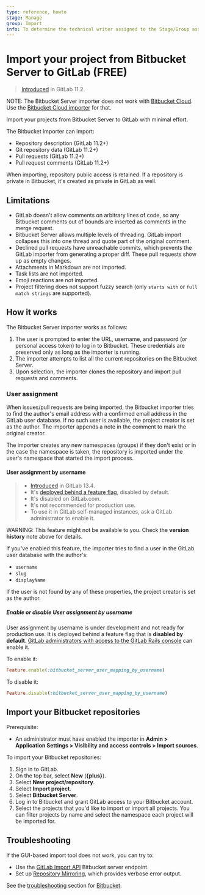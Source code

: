 ```yaml
---
type: reference, howto
stage: Manage
group: Import
info: To determine the technical writer assigned to the Stage/Group associated with this page, see https://about.gitlab.com/handbook/engineering/ux/technical-writing/#assignments
---
```


# Import your project from Bitbucket Server to GitLab **(FREE)**

> [Introduced](https://gitlab.com/gitlab-org/gitlab-foss/-/merge_requests/20164) in GitLab 11.2.

NOTE:
The Bitbucket Server importer does not work with [Bitbucket Cloud](https://bitbucket.org).
Use the [Bitbucket Cloud importer](bitbucket.md) for that.

Import your projects from Bitbucket Server to GitLab with minimal effort.

The Bitbucket importer can import:

- Repository description (GitLab 11.2+)
- Git repository data (GitLab 11.2+)
- Pull requests (GitLab 11.2+)
- Pull request comments (GitLab 11.2+)

When importing, repository public access is retained. If a repository is private in Bitbucket, it's
created as private in GitLab as well.

## Limitations

- GitLab doesn't allow comments on arbitrary lines of code, so any Bitbucket comments out of bounds
  are inserted as comments in the merge request.
- Bitbucket Server allows multiple levels of threading. GitLab import collapses this into one thread
  and quote part of the original comment.
- Declined pull requests have unreachable commits, which prevents the GitLab importer from
  generating a proper diff. These pull requests show up as empty changes.
- Attachments in Markdown are not imported.
- Task lists are not imported.
- Emoji reactions are not imported.
- Project filtering does not support fuzzy search (only `starts with` or `full match strings` are
  supported).

## How it works

The Bitbucket Server importer works as follows:

1. The user is prompted to enter the URL, username, and password (or personal access token) to log in to Bitbucket.
   These credentials are preserved only as long as the importer is running.
1. The importer attempts to list all the current repositories on the Bitbucket Server.
1. Upon selection, the importer clones the repository and import pull requests and comments.

### User assignment

When issues/pull requests are being imported, the Bitbucket importer tries to
find the author's email address with a confirmed email address in the GitLab
user database. If no such user is available, the project creator is set as
the author. The importer appends a note in the comment to mark the original
creator.

The importer creates any new namespaces (groups) if they don't exist or in
the case the namespace is taken, the repository is imported under the user's
namespace that started the import process.

#### User assignment by username

> - [Introduced](https://gitlab.com/gitlab-org/gitlab/-/issues/218609) in GitLab 13.4.
> - It's [deployed behind a feature flag](../../feature_flags.md), disabled by default.
> - It's disabled on GitLab.com.
> - It's not recommended for production use.
> - To use it in GitLab self-managed instances, ask a GitLab administrator to enable it.

WARNING:
This feature might not be available to you. Check the **version history** note above for details.

If you've enabled this feature, the importer tries to find a user in the GitLab user database with
the author's:

- `username`
- `slug`
- `displayName`

If the user is not found by any of these properties, the project creator is set as the author.

##### Enable or disable User assignment by username

User assignment by username is under development and not ready for production use. It is
deployed behind a feature flag that is **disabled by default**.
[GitLab administrators with access to the GitLab Rails console](../../../administration/feature_flags.md)
can enable it.

To enable it:

```ruby
Feature.enable(:bitbucket_server_user_mapping_by_username)
```

To disable it:

```ruby
Feature.disable(:bitbucket_server_user_mapping_by_username)
```

## Import your Bitbucket repositories

Prerequisite:

- An administrator must have enabled the importer in
  **Admin > Application Settings > Visibility and access controls > Import sources**.

To import your Bitbucket repositories:

1. Sign in to GitLab.
1. On the top bar, select **New** (**{plus}**).
1. Select **New project/repository**.
1. Select **Import project**.
1. Select **Bitbucket Server**.
1. Log in to Bitbucket and grant GitLab access to your Bitbucket account.
1. Select the projects that you'd like to import or import all projects.
   You can filter projects by name and select the namespace
   each project will be imported for.

## Troubleshooting

If the GUI-based import tool does not work, you can try to:

- Use the [GitLab Import API](../../../api/import.md#import-repository-from-bitbucket-server) Bitbucket server endpoint.
- Set up [Repository Mirroring](../repository/mirror/index.md), which provides verbose error output.

See the [troubleshooting](bitbucket.md#troubleshooting) section for [Bitbucket](bitbucket.md).
